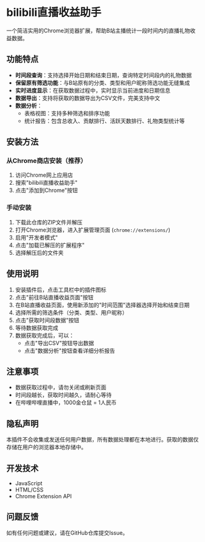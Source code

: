 # bilibili直播收益助手

一个简洁实用的Chrome浏览器扩展，帮助B站主播统计一段时间内的直播礼物收益数据。

## 功能特点

- **时间段查询**：支持选择开始日期和结束日期，查询特定时间段内的礼物数据
- **保留原有筛选功能**：与B站原有的分类、类型和用户昵称筛选功能无缝集成
- **实时进度显示**：在获取数据过程中，实时显示当前进度和日期信息
- **数据导出**：支持将获取的数据导出为CSV文件，完美支持中文
- **数据分析**：
  - 表格视图：支持多种筛选和排序功能
  - 统计报告：包含总收入、贡献排行、活跃天数排行、礼物类型统计等

## 安装方法

### 从Chrome商店安装（推荐）

1. 访问Chrome网上应用店
2. 搜索"bilibili直播收益助手"
3. 点击"添加到Chrome"按钮

### 手动安装

1. 下载此仓库的ZIP文件并解压
2. 打开Chrome浏览器，进入扩展管理页面 (`chrome://extensions/`)
3. 启用"开发者模式"
4. 点击"加载已解压的扩展程序"
5. 选择解压后的文件夹

## 使用说明

1. 安装插件后，点击工具栏中的插件图标
2. 点击"前往B站直播收益页面"按钮
3. 在B站直播收益页面，使用新添加的"时间范围"选择器选择开始和结束日期
4. 选择所需的筛选条件（分类、类型、用户昵称）
5. 点击"获取时间段数据"按钮
6. 等待数据获取完成
7. 数据获取完成后，可以：
   - 点击"导出CSV"按钮导出数据
   - 点击"数据分析"按钮查看详细分析报告

## 注意事项

- 数据获取过程中，请勿关闭或刷新页面
- 时间段越长，获取时间越久，请耐心等待
- 在哔哩哔哩直播中，1000金仓鼠 = 1人民币

## 隐私声明

本插件不会收集或发送任何用户数据，所有数据处理都在本地进行。获取的数据仅存储在用户的浏览器本地存储中。

## 开发技术

- JavaScript
- HTML/CSS
- Chrome Extension API

## 问题反馈

如有任何问题或建议，请在GitHub仓库提交Issue。 